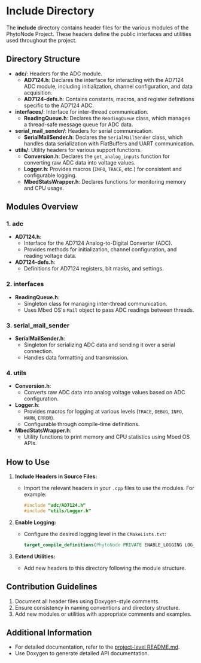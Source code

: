 # Include Directory

The <b>include</b> directory contains header files for the various modules of the PhytoNode Project. These headers define the public interfaces and utilities used throughout the project.

## Directory Structure

- <b>adc/</b>: Headers for the ADC module.
  - <b>AD7124.h</b>: Declares the interface for interacting with the AD7124 ADC module, including initialization, channel configuration, and data acquisition.
  - <b>AD7124-defs.h</b>: Contains constants, macros, and register definitions specific to the AD7124 ADC.
- <b>interfaces/</b>: Interface for inter-thread communication.
  - <b>ReadingQueue.h</b>: Declares the `ReadingQueue` class, which manages a thread-safe message queue for ADC data.
- <b>serial_mail_sender/</b>: Headers for serial communication.
  - <b>SerialMailSender.h</b>: Declares the `SerialMailSender` class, which handles data serialization with FlatBuffers and UART communication.
- <b>utils/</b>: Utility headers for various support functions.
  - <b>Conversion.h</b>: Declares the `get_analog_inputs` function for converting raw ADC data into voltage values.
  - <b>Logger.h</b>: Provides macros (`INFO`, `TRACE`, etc.) for consistent and configurable logging.
  - <b>MbedStatsWrapper.h</b>: Declares functions for monitoring memory and CPU usage.

## Modules Overview

### 1. adc
- <b>AD7124.h</b>:
  - Interface for the AD7124 Analog-to-Digital Converter (ADC).
  - Provides methods for initialization, channel configuration, and reading voltage data.
- <b>AD7124-defs.h</b>:
  - Definitions for AD7124 registers, bit masks, and settings.

### 2. interfaces
- <b>ReadingQueue.h</b>:
  - Singleton class for managing inter-thread communication.
  - Uses Mbed OS's `Mail` object to pass ADC readings between threads.

### 3. serial_mail_sender
- <b>SerialMailSender.h</b>:
  - Singleton for serializing ADC data and sending it over a serial connection.
  - Handles data formatting and transmission.

### 4. utils
- <b>Conversion.h</b>:
  - Converts raw ADC data into analog voltage values based on ADC configuration.
- <b>Logger.h</b>:
  - Provides macros for logging at various levels (`TRACE`, `DEBUG`, `INFO`, `WARN`, `ERROR`).
  - Configurable through compile-time definitions.
- <b>MbedStatsWrapper.h</b>:
  - Utility functions to print memory and CPU statistics using Mbed OS APIs.

## How to Use

1. **Include Headers in Source Files:**
   - Import the relevant headers in your `.cpp` files to use the modules. For example:
     ```cpp
     #include "adc/AD7124.h"
     #include "utils/Logger.h"
     ```

2. **Enable Logging:**
   - Configure the desired logging level in the `CMakeLists.txt`:
     ```cmake
     target_compile_definitions(PhytoNode PRIVATE ENABLE_LOGGING LOG_LEVEL_TRACE)
     ```

3. **Extend Utilities:**
   - Add new headers to this directory following the module structure.

## Contribution Guidelines

1. Document all header files using Doxygen-style comments.
2. Ensure consistency in naming conventions and directory structure.
3. Add new modules or utilities with appropriate comments and examples.

## Additional Information

- For detailed documentation, refer to the [project-level README.md](../README.md).
- Use Doxygen to generate detailed API documentation.